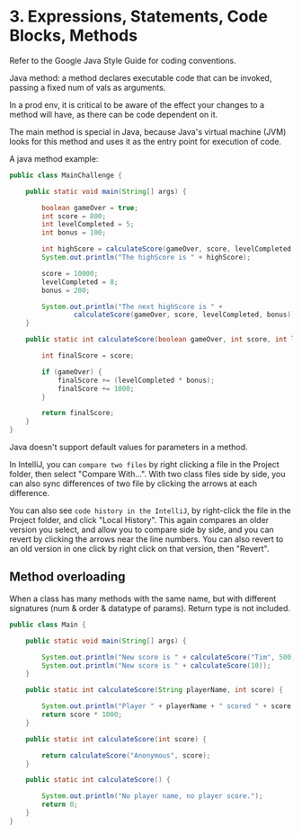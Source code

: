 # 3. Expressions, Statements, Code Blocks, Methods
Refer to the Google Java Style Guide for coding conventions. 

Java method: a method declares executable code that can be invoked, passing a fixed num of vals as arguments. 

In a prod env, it is critical to be aware of the effect your changes to a method will have, as there can be code dependent on it. 

The main method is special in Java, because Java's virtual machine (JVM) looks for this method and uses it as the entry point for execution of code. 

A java method example:
```java
public class MainChallenge {

    public static void main(String[] args) {

        boolean gameOver = true;
        int score = 800;
        int levelCompleted = 5;
        int bonus = 100;

        int highScore = calculateScore(gameOver, score, levelCompleted, bonus);
        System.out.println("The highScore is " + highScore);

        score = 10000;
        levelCompleted = 8;
        bonus = 200;

        System.out.println("The next highScore is " +
                calculateScore(gameOver, score, levelCompleted, bonus));
    }

    public static int calculateScore(boolean gameOver, int score, int levelCompleted, int bonus) {

        int finalScore = score;

        if (gameOver) {
            finalScore += (levelCompleted * bonus);
            finalScore += 1000;
        }

        return finalScore;
    }
}
```

Java doesn't support default values for parameters in a method. 

In IntelliJ, you can `compare two files` by right clicking a file in the Project folder, then select "Compare With...". With two class files side by side, you can also sync differences of two file by clicking the arrows at each difference. 

You can also see `code history in the IntelliJ`, by right-click the file in the Project folder, and click "Local History". This again compares an older version you select, and allow you to compare side by side, and you can revert by clicking the arrows near the line numbers. You can also revert to an old version in one click by right click on that version, then "Revert". 

## Method overloading
When a class has many methods with the same name, but with different signatures (num & order & datatype of params). Return type is not included. 
```java
public class Main {

    public static void main(String[] args) {

        System.out.println("New score is " + calculateScore("Tim", 500));
        System.out.println("New score is " + calculateScore(10));
    }

    public static int calculateScore(String playerName, int score) {

        System.out.println("Player " + playerName + " scored " + score + " points");
        return score * 1000;
    }

    public static int calculateScore(int score) {

        return calculateScore("Anonymous", score);
    }

    public static int calculateScore() {

        System.out.println("No player name, no player score.");
        return 0;
    }
}

```

















